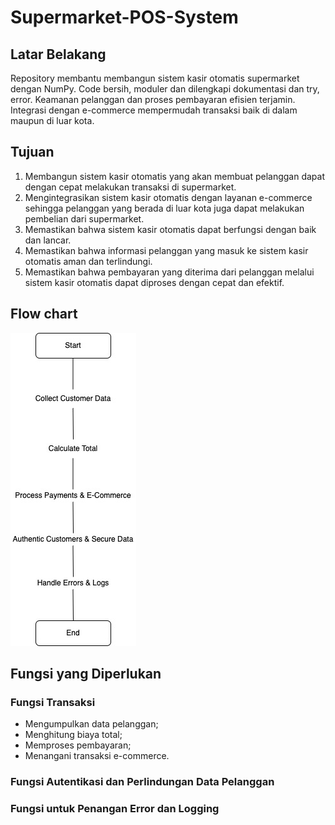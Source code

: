 # Supermarket-POS-System

## Latar Belakang
Repository membantu membangun sistem kasir otomatis supermarket dengan NumPy. Code bersih, moduler dan dilengkapi dokumentasi dan try, error. Keamanan pelanggan dan proses pembayaran efisien terjamin. Integrasi dengan e-commerce mempermudah transaksi baik di dalam maupun di luar kota.

## Tujuan
1. Membangun sistem kasir otomatis yang akan membuat pelanggan dapat dengan cepat melakukan transaksi di supermarket.
2. Mengintegrasikan sistem kasir otomatis dengan layanan e-commerce sehingga pelanggan yang berada di luar kota juga dapat melakukan pembelian dari supermarket.
3. Memastikan bahwa sistem kasir otomatis dapat berfungsi dengan baik dan lancar.
4. Memastikan bahwa informasi pelanggan yang masuk ke sistem kasir otomatis aman dan terlindungi.
5. Memastikan bahwa pembayaran yang diterima dari pelanggan melalui sistem kasir otomatis dapat diproses dengan cepat dan efektif.

## Flow chart
![Flowchart](https://github.com/gebemujaer/Supermarket-POS-System/blob/main/Flowchart.jpeg?raw=true)

## Fungsi yang Diperlukan
### Fungsi Transaksi
- Mengumpulkan data pelanggan;
- Menghitung biaya total;
- Memproses pembayaran;
- Menangani transaksi e-commerce.
### Fungsi Autentikasi dan Perlindungan Data Pelanggan
### Fungsi untuk Penangan Error dan Logging
